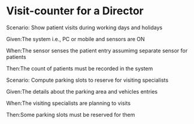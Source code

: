 # Visit-counter for a Director

Scenario: Show patient visits during working days and holidays

   Given:The system i.e., PC or mobile and sensors are ON

   When:The sensor senses the patient entry assumimg separate sensor for patients

   Then:The count of patients must be recorded in the system

Scenario: Compute parking slots to reserve for visiting specialists

   Given:The details about the parking area and vehicles entries
 
   When:The visiting specialists are planning to visits

   Then:Some parking slots must be reserved for them
